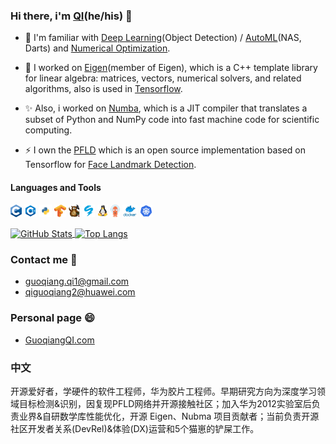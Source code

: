 ### Hi there, i'm [QI](https://guoqiangqi.github.io/)(he/his) 👋

- 🌱 I'm familiar with [Deep Learning](https://en.wikipedia.org/wiki/Deep_learning)(Object Detection) / [AutoML](https://en.wikipedia.org/wiki/Automated_machine_learning)(NAS, Darts) and [Numerical Optimization]().  

- 🔭 I worked on [Eigen](https://gitlab.com/libeigen/eigen)(member of Eigen), which is a C++ template library for linear algebra: matrices, vectors, numerical solvers, and related algorithms, also is used in [Tensorflow](https://github.com/tensorflow/tensorflow).  

- ✨ Also, i worked on [Numba](https://github.com/numba/numba), which is a JIT compiler that translates a subset of Python and NumPy code into fast machine code for scientific computing.

- ⚡ I own the [PFLD](https://github.com/guoqiangqi/PFLD) which is an open source implementation based on Tensorflow for [Face Landmark Detection](https://github.com/guoqiangqi/PFLD).

#### Languages and Tools

<code><img height="20" src="./images/c.png"></code>
<code><img height="20" src="./images/cpp.png"></code>
<code><img height="20" src="./images/python.png"></code>
<code><img height="20" src="./images/tensorflow.png"></code>
<code><img height="20" src="./images/eigen.png"></code>
<code><img height="20" src="./images/numba.png"></code>
<code><img height="20" src="./images/linux.png"></code>
<code><img height="20" src="./images/argo.png"></code>
<code><img height="20" src="./images/docker.png"></code>
<code><img height="20" src="./images/kubenetes.png"></code>

<a href="https://github.com/guoqiangqi">
  <img align="center" alt="GitHub Stats" src="https://github-readme-stats-git-masterrstaa-rickstaa.vercel.app/api?theme=calm&username=guoqiangqi&count_private=true&show_icons=true&include_all_commits=true&hide_title=true" />
</a>
<a href="https://github.com/guoqiangqi">
  <img align="center" alt="Top Langs" src="https://github-readme-stats-git-masterrstaa-rickstaa.vercel.app/api/top-langs/?theme=calm&username=guoqiangqi&layout=compact&card_width=270" />
</a>

### Contact me 💬
- <guoqiang.qi1@gmail.com>  
- <qiguoqiang2@huawei.com>

### Personal page 😄
- [GuoqiangQI.com](https://www.guoqiangqi.com)

### 中文
开源爱好者，学硬件的软件工程师，华为胶片工程师。早期研究方向为深度学习领域目标检测&识别，因复现PFLD网络并开源接触社区；加入华为2012实验室后负责业界&自研数学库性能优化，开源 Eigen、Nubma 项目贡献者；当前负责开源社区开发者关系(DevRel)&体验(DX)运营和5个猫崽的铲屎工作。
<!--
**guoqiangqi/guoqiangqi** is a ✨ _special_ ✨ repository because its `README.md` (this file) appears on your GitHub profile.

Here are some ideas to get you started:

- 🔭 I’m currently working on ...
- 🌱 I’m currently learning ...
- 👯 I’m looking to collaborate on ...
- 🤔 I’m looking for help with ...
- 💬 Ask me about ...
- 📫 How to reach me: ...
- 😄 Pronouns: ...
- ⚡ Fun fact: ...
-->
